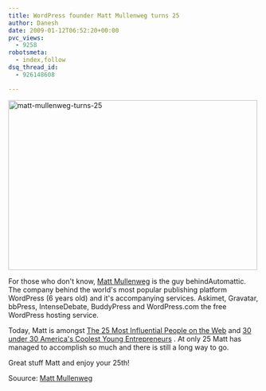 ```yaml
---
title: WordPress founder Matt Mullenweg turns 25
author: Danesh
date: 2009-01-12T06:52:20+00:00
pvc_views:
  - 9258
robotsmeta:
  - index,follow
dsq_thread_id:
  - 926148608

---
```

<img loading="lazy" class="alignnone size-full wp-image-1125" title="matt-mullenweg-turns-25" src="/wp-content/uploads/2009/01/matt-mullenweg-turns-25.jpg" alt="matt-mullenweg-turns-25" width="500" height="342" />

For those who don't know, [Matt Mullenweg][1] is the guy behindAutomattic. The company behind the world's most popular publishing platform WordPress (6 years old) and it's accompanying services. Askimet, Gravatar, bbPress, IntenseDebate, BuddyPress and WordPress.com the free WordPress hosting service.

Today, Matt is amongst [The 25 Most Influential People on the Web][2] and [30 under 30 America's Coolest Young Entrepreneurs][3] . At only 25 Matt has managed to accomplish so much and there is still a long way to go.

Great stuff Matt and enjoy your 25th!

Souurce: [Matt Mullenweg][4]

 [1]: http://en.wikipedia.org/wiki/Matt_Mullenweg
 [2]: http://images.businessweek.com/ss/08/09/0929_most_influential/14.htm
 [3]: http://www.inc.com/30under30/2008/
 [4]: http://ma.tt/2009/01/twenty-five/#comment-456100